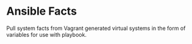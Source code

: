 # Ansible Facts

Pull system facts from Vagrant generated virtual systems in the form of variables for use with playbook.